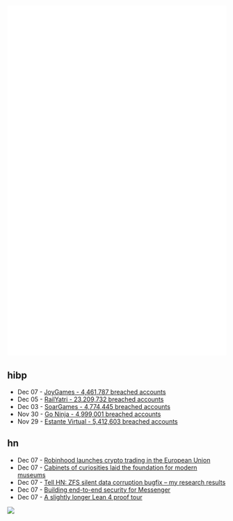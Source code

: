 ![Metrics](https://raw.githubusercontent.com/phixion/phixion/master/metrics.svg)

## hibp

<!--
for https://github.com/phixion/phixion/blob/main/.github/workflows/feeds.yml
-->
<!--START_SECTION:haveibeenpwnd-->
- Dec 07 - [JoyGames - 4,461,787 breached accounts](https://haveibeenpwned.com/PwnedWebsites#JoyGames)
- Dec 05 - [RailYatri - 23,209,732 breached accounts](https://haveibeenpwned.com/PwnedWebsites#RailYatri)
- Dec 03 - [SoarGames - 4,774,445 breached accounts](https://haveibeenpwned.com/PwnedWebsites#SoarGames)
- Nov 30 - [Go Ninja - 4,999,001 breached accounts](https://haveibeenpwned.com/PwnedWebsites#GoNinja)
- Nov 29 - [Estante Virtual - 5,412,603 breached accounts](https://haveibeenpwned.com/PwnedWebsites#EstanteVirtual)
<!--END_SECTION:haveibeenpwnd-->

## hn

<!--
for https://github.com/phixion/phixion/blob/main/.github/workflows/feeds.yml
-->
<!--START_SECTION:hn-->
- Dec 07 - [Robinhood launches crypto trading in the European Union](https://newsroom.aboutrobinhood.com/robinhood-launches-crypto-trading-in-the-eu/)
- Dec 07 - [Cabinets of curiosities laid the foundation for modern museums](https://www.smithsonianmag.com/history/how-cabinets-of-curiosities-laid-the-foundation-for-modern-museums-180983265/)
- Dec 07 - [Tell HN: ZFS silent data corruption bugfix – my research results](https://news.ycombinator.com/item?id=38553008)
- Dec 07 - [Building end-to-end security for Messenger](https://engineering.fb.com/2023/12/06/security/building-end-to-end-security-for-messenger/)
- Dec 07 - [A slightly longer Lean 4 proof tour](https://terrytao.wordpress.com/2023/12/05/a-slightly-longer-lean-4-proof-tour/)
<!--END_SECTION:hn-->

<!--
for https://yhype.me
-->
![](https://hit.yhype.me/github/profile?user_id=13013670)
